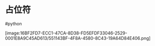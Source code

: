 # 占位符
#python

[image:16BF2FD7-ECC1-47CA-8D38-FD5EFDF33046-2529-0001E8A9C45AD613/551143BF-4F8A-4580-8C43-19A64D84E406.png]